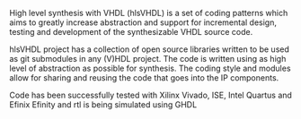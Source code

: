 High level synthesis with VHDL (hlsVHDL) is a set of coding patterns which aims to greatly increase abstraction and support for incremental design, testing and development of the synthesizable VHDL source code.

hlsVHDL project has a collection of open source libraries written to be used as git submodules in any (V)HDL project. The code is written using as high level of abstraction as possible for synthesis. The coding style and modules allow for sharing and reusing the code that goes into the IP components.

Code has been successfully tested with Xilinx Vivado, ISE, Intel Quartus and Efinix Efinity and rtl is being simulated using GHDL
